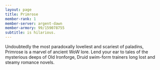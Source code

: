 ```yaml
---
layout: page
title: Primrose
member-rank: 1
member-server: argent-dawn
member-armory: 99/159078755
subtitle: is hilarious.
---
```


Undoubtedly the most paradoxally loveliest and scariest of paladins, Primrose is a marvel of ancient WoW lore.  Lend your ear to tales of the mysterious deeps of Old Ironforge, Druid swim-form trainers long lost and steamy romance novels.
